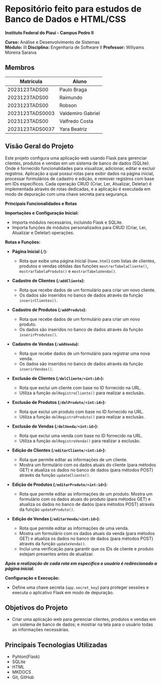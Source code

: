 # Repositório feito para estudos de Banco de Dados e HTML/CSS

**Instituto Federal do Piauí - Campus Pedro II**

**Curso:** Análise e Desenvolvimento de Sistemas  
**Módulo:** III
**Disciplina:** Engenharia de Software II 
**Professor:** Willyams Moreira Saraiva


## Membros

| Matrícula       | Aluno             | 
|-----------------|-------------------|
| 2023123TADS00   | Paulo Braga       |
| 2023123TADS00   | Raimundo          | 
| 2023123TADS00   | Robson            | 
| 2023123TADS0003 | Valdemiro Gabriel | 
| 2023123TADS00   | Valfredo Costa    |
| 2023123TADS0037 | Yara Beatriz      | 

## Visão Geral do Projeto
  Este projeto configura uma aplicação web usando Flask para gerenciar clientes, produtos e vendas em um sistema de banco de dados (SQLite). Onde é fornecido funcionalidades para visualizar, adicionar, editar e excluir registros. Aplicação a qual possui rotas para exibir dados na página inicial, processar formulários de cadastro e edição, e remover registros com base em IDs específicos. Cada operação CRUD (Criar, Ler, Atualizar, Deletar) é implementada através de rotas dedicadas, e a aplicação é executada em modo de depuração com uma chave secreta para segurança.
  
**Principais Funcionalidades e Rotas**

**Importações e Configuração Inicial:**
   - Importa módulos necessários, incluindo Flask e SQLite.
   - Importa funções de módulos personalizados para CRUD (Criar, Ler, Atualizar e Deletar) operações.

**Rotas e Funções:**

   - **Página Inicial (`/`):**
     - Rota que exibe uma página inicial (`home.html`) com listas de clientes, produtos e vendas obtidas das funções `mostrarTabelaCliente()`, `mostrarTabelaProduto()` e `mostrarTabelaVenda()`.

   - **Cadastro de Clientes (`/addCliente`):**
     - Rota que recebe dados de um formulário para criar um novo cliente.
     - Os dados são inseridos no banco de dados através da função `inserirClientes()`.

   - **Cadastro de Produtos (`/addProduto`):**
     - Rota que recebe dados de um formulário para criar um novo produto.
     - Os dados são inseridos no banco de dados através da função `inserirProdutos()`.

   - **Cadastro de Vendas (`/addVenda`):**
     - Rota que recebe dados de um formulário para registrar uma nova venda.
     - Os dados são inseridos no banco de dados através da função `inserirVendas()`.

   - **Exclusão de Clientes (`/delCliente/<int:id>`):**
     - Rota que exclui um cliente com base no ID fornecido na URL.
     - Utiliza a função `delRegistroCliente()` para realizar a exclusão.

   - **Exclusão de Produtos (`/delProduto/<int:id>`):**
     - Rota que exclui um produto com base no ID fornecido na URL.
     - Utiliza a função `delRegistroProduto()` para realizar a exclusão.

   - **Exclusão de Vendas (`/delVenda/<int:id>`):**
     - Rota que exclui uma venda com base no ID fornecido na URL.
     - Utiliza a função `delRegistroVenda()` para realizar a exclusão.

   - **Edição de Clientes (`/editarCliente/<int:id>`):**
     - Rota que permite editar as informações de um cliente.
     - Mostra um formulário com os dados atuais do cliente (para métodos GET) e atualiza os dados no banco de dados (para métodos POST) através da função `updateCliente()`.

   - **Edição de Produtos (`/editarProduto/<int:id>`):**
     - Rota que permite editar as informações de um produto. Mostra um formulário com os dados atuais do produto (para métodos GET) e atualiza os dados no banco de dados (para métodos POST) através da função `updateProduto()`.

   - **Edição de Vendas (`/editarVenda/<int:id>`):**
     - Rota que permite editar as informações de uma venda.
     - Mostra um formulário com os dados atuais da venda (para métodos GET) e atualiza os dados no banco de dados (para métodos POST) através da função `updateVenda()`.
     - Inclui uma verificação para garantir que os IDs de cliente e produto estejam presentes antes de atualizar.
    

***Após a realização de cada rota em especifico o usuário é redirecionado a página inicial.***


**Configuração e Execução:**
   - Define uma chave secreta (`app.secret_key`) para proteger sessões e executa o aplicativo Flask em modo de depuração.

## Objetivos do Projeto
- Criar uma aplicação web para gerenciar clientes, produtos e vendas em um sistema de banco de dados; e mostrar na tela para o usuário todas as informações necessárias.

## Principais Tecnologias Utilizadas
- Pyhton(Flask)
- SQLite
- HTML
- MKDOCS
- Git, GitHub
